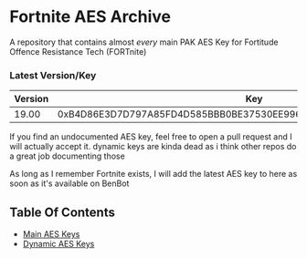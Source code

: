 # Fortnite AES Archive
A repository that contains almost *every* main PAK AES Key for Fortitude Offence Resistance Tech (FORTnite)

### Latest Version/Key
| Version | Key |
|---------|-----|
| 19.00   | 0xB4D86E3D7D797A85FD4D585BBB0BE37530EE9966174D254AAE2C55317B40CFFA |

If you find an undocumented AES key, feel free to open a pull request and I will actually accept it.
dynamic keys are kinda dead as i think other repos do a great job documenting those

As long as I remember Fortnite exists, I will add the latest AES key to here as soon as it's available on BenBot

## Table Of Contents
- [Main AES Keys](https://github.com/dippyshere/fortnite-aes-archive/tree/master/archive/main.md)
- [Dynamic AES Keys](https://github.com/dippyshere/fortnite-aes-archive/tree/master/archive/dynamic)
